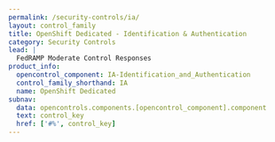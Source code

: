 ```yaml
---
permalink: /security-controls/ia/
layout: control_family
title: OpenShift Dedicated - Identification & Authentication
category: Security Controls
lead: |
  FedRAMP Moderate Control Responses
product_info:
  opencontrol_component: IA-Identification_and_Authentication
  control_family_shorthand: IA
  name: OpenShift Dedicated
subnav:
  data: opencontrols.components.[opencontrol_component].component
  text: control_key
  href: ['#%', control_key]
---
```

